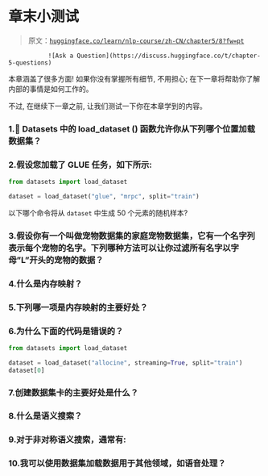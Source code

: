 # 章末小测试

> 原文：[`huggingface.co/learn/nlp-course/zh-CN/chapter5/8?fw=pt`](https://huggingface.co/learn/nlp-course/zh-CN/chapter5/8?fw=pt)

               ![Ask a Question](https://discuss.huggingface.co/t/chapter-5-questions)

本章涵盖了很多方面! 如果你没有掌握所有细节, 不用担心; 在下一章将帮助你了解内部的事情是如何工作的。

不过, 在继续下一章之前, 让我们测试一下你在本章学到的内容。

### 1.🤗 Datasets 中的 load_dataset () 函数允许你从下列哪个位置加载数据集？

### 2.假设您加载了 GLUE 任务，如下所示:

```py
from datasets import load_dataset

dataset = load_dataset("glue", "mrpc", split="train")
```

以下哪个命令将从 `dataset` 中生成 50 个元素的随机样本?

### 3.假设你有一个叫做宠物数据集的家庭宠物数据集，它有一个名字列表示每个宠物的名字。下列哪种方法可以让你过滤所有名字以字母”L”开头的宠物的数据？

### 4.什么是内存映射？

### 5.下列哪一项是内存映射的主要好处？

### 6.为什么下面的代码是错误的？

```py
from datasets import load_dataset

dataset = load_dataset("allocine", streaming=True, split="train")
dataset[0]
```

### 7.创建数据集卡的主要好处是什么？

### 8.什么是语义搜索？

### 9.对于非对称语义搜索，通常有:

### 10.我可以使用数据集加载数据用于其他领域，如语音处理？